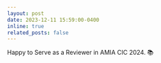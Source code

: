 ```yaml
---
layout: post
date: 2023-12-11 15:59:00-0400
inline: true
related_posts: false
---
```


Happy to Serve as a Reviewer in AMIA CIC 2024. 📚
